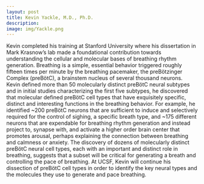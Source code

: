 ```yaml
---
layout: post
title: Kevin Yackle, M.D., Ph.D.
description:
image: img/Yackle.png
---
```


 Kevin completed his training at Stanford University where his dissertation in Mark Krasnow’s lab made a foundational contribution towards understanding the cellular and molecular bases of breathing rhythm generation. Breathing is a simple, essential behavior triggered roughly fifteen times per minute by the breathing pacemaker, the preBötzinger Complex (preBötC), a brainstem nucleus of several thousand neurons. Kevin defined more than 50 molecularly distinct preBötC neural subtypes and in initial studies characterizing the first five subtypes, he discovered that molecular defined preBötC cell types that have exquisitely specific, distinct and interesting functions in the breathing behavior. For example, he identified ~200 preBötC neurons that are sufficient to induce and selectively required for the control of sighing, a specific breath type, and ~175 different neurons that are expendable for breathing rhythm generation and instead project to, synapse with, and activate a higher order brain center that promotes arousal, perhaps explaining the connection between breathing and calmness or anxiety. The discovery of dozens of molecularly distinct preBötC neural cell types, each with an important and distinct role in breathing, suggests that a subset will be critical for generating a breath and controlling the pace of breathing. At UCSF, Kevin will continue his dissection of preBötC cell types in order to identify the key neural types and the molecules they use to generate and pace breathing.
